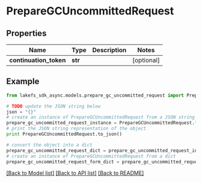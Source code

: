 # PrepareGCUncommittedRequest


## Properties
Name | Type | Description | Notes
------------ | ------------- | ------------- | -------------
**continuation_token** | **str** |  | [optional] 

## Example

```python
from lakefs_sdk_async.models.prepare_gc_uncommitted_request import PrepareGCUncommittedRequest

# TODO update the JSON string below
json = "{}"
# create an instance of PrepareGCUncommittedRequest from a JSON string
prepare_gc_uncommitted_request_instance = PrepareGCUncommittedRequest.from_json(json)
# print the JSON string representation of the object
print PrepareGCUncommittedRequest.to_json()

# convert the object into a dict
prepare_gc_uncommitted_request_dict = prepare_gc_uncommitted_request_instance.to_dict()
# create an instance of PrepareGCUncommittedRequest from a dict
prepare_gc_uncommitted_request_form_dict = prepare_gc_uncommitted_request.from_dict(prepare_gc_uncommitted_request_dict)
```
[[Back to Model list]](../README.md#documentation-for-models) [[Back to API list]](../README.md#documentation-for-api-endpoints) [[Back to README]](../README.md)


